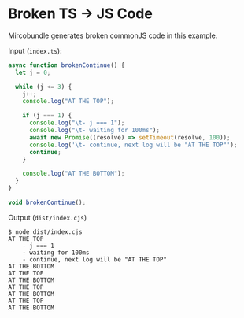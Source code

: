 # Broken TS -> JS Code

Mircobundle generates broken commonJS code in this example.

Input (`index.ts`):

```ts
async function brokenContinue() {
  let j = 0;

  while (j <= 3) {
    j++;
    console.log("AT THE TOP");

    if (j === 1) {
      console.log("\t- j === 1");
      console.log("\t- waiting for 100ms");
      await new Promise((resolve) => setTimeout(resolve, 100));
      console.log('\t- continue, next log will be "AT THE TOP"');
      continue;
    }

    console.log("AT THE BOTTOM");
  }
}

void brokenContinue();
```

Output (`dist/index.cjs`)

```
$ node dist/index.cjs
AT THE TOP
	- j === 1
	- waiting for 100ms
	- continue, next log will be "AT THE TOP"
AT THE BOTTOM
AT THE TOP
AT THE BOTTOM
AT THE TOP
AT THE BOTTOM
AT THE TOP
AT THE BOTTOM
```
